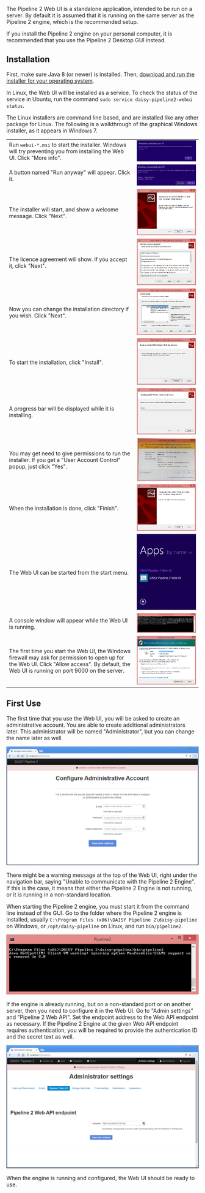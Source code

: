 The Pipeline 2 Web UI is a standalone application, intended to be run on a server.
By default it is assumed that it is running on the same server as the Pipeline 2 engine,
which is the recommended setup.

If you install the Pipeline 2 engine on your personal computer, it is recommended that you
use the Pipeline 2 Desktop GUI instead.

## Installation

First, make sure Java 8 (or newer) is installed. Then, [download and run the installer for your operating system](http://daisy.github.io/pipeline/Download.html).

In Linux, the Web UI will be installed as a service. To check the status of the service in Ubuntu, run the command `sudo service daisy-pipeline2-webui status`.

The Linux installers are command line based, and are installed like any other package for Linux. The following is a walkthrough of the graphical Windows installer, as it appears in Windows 7.

<table role="presentation">
<tr><td>Run <code>webui-*.msi</code> to start the installer. Windows will try preventing you from installing the Web UI. Click "More info".</td><td><img src="images/1.png" alt=""/></td></tr>
<tr><td>A button named "Run anyway" will appear. Click it.</td><td><img src="images/2.png" alt=""/></td></tr>
<tr><td>The installer will start, and show a welcome message. Click "Next".</td><td><img src="images/3.png" alt=""/></td></tr>
<tr><td>The licence agreement will show. If you accept it, click "Next".</td><td><img src="images/4.png" alt=""/></td></tr>
<tr><td>Now you can change the installation directory if you wish. Click "Next".</td><td><img src="images/5.png" alt=""/></td></tr>
<tr><td>To start the installation, click "Install".</td><td><img src="images/6.png" alt=""/></td></tr>
<tr><td>A progress bar will be displayed while it is installing.</td><td><img src="images/7.png" alt=""/></td></tr>
<tr><td>You may get need to give permissions to run the installer. If you get a "User Account Control" popup, just click "Yes".</td><td><img src="images/8.png" alt=""/></td></tr>
<tr><td>When the installation is done, click "Finish".</td><td><img src="images/9.png" alt=""/></td></tr>
<tr><td>The Web UI can be started from the start menu.</td><td><img src="images/10.png" alt=""/></td></tr>
<tr><td>A console window will appear while the Web UI is running.</td><td><img src="images/11.png" alt=""/></td></tr>
<tr><td>The first time you start the Web UI, the Windows firewall may ask for permission to open up for the Web UI. Click "Allow access". By default, the Web UI is running on port 9000 on the server.</td><td><img src="images/12.png" alt=""/></td></tr>
</table>

## First Use

The first time that you use the Web UI, you will be asked to create an administrative account. You are able to create additional administrators later. This administrator will be named "Administrator", but you can change the name later as well.

<img src="images/13.png" alt=""/>

There might be a warning message at the top of the Web UI, right under the navigation bar, saying "Unable to communicate with the Pipeline 2 Engine". If this is the case, it means that either the Pipeline 2 Engine is not running, or it is running in a non-standard location.

When starting the Pipeline 2 engine, you must start it from the command line instead of the GUI. Go to the folder where the Pipeline 2 engine is installed, usually `C:\Program Files (x86)\DAISY Pipeline 2\daisy-pipeline` on Windows, or `/opt/daisy-pipeline` on Linux, and run `bin/pipeline2`.

<img src="images/16.png" alt=""/>

If the engine is already running, but on a non-standard port or on another server, then you need to configure it in the Web UI. Go to "Admin settings" and "Pipeline 2 Web API". Set the endpoint address to the Web API endpoint as necessary. If the Pipeline 2 Engine at the given Web API endpoint requires authentication, you will be required to provide the authentication ID and the secret text as well.

<img src="images/15.png" alt=""/>

When the engine is running and configured, the Web UI should be ready to use.
